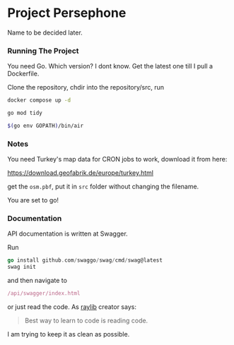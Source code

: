 # Project Persephone

Name to be decided later.

### Running The Project

You need Go. Which version? I dont know. Get the latest one till I pull a Dockerfile.

Clone the repository, chdir into the repository/src, run

```bash
docker compose up -d
```
```bash
go mod tidy
```
```bash
$(go env GOPATH)/bin/air 
```

###  Notes

You need Turkey's map data for CRON jobs to work, download it from here:

https://download.geofabrik.de/europe/turkey.html

get the `osm.pbf`, put it in `src` folder without changing the filename.

You are set to go!

### Documentation

API documentation is written at Swagger.

Run

```go
go install github.com/swaggo/swag/cmd/swag@latest
swag init
```

and then navigate to 
```js
/api/swagger/index.html
```


or just read the code. As [raylib](https://www.raylib.com/) creator says:

> Best way to learn to code is reading code.

I am trying to keep it as clean as possible.
